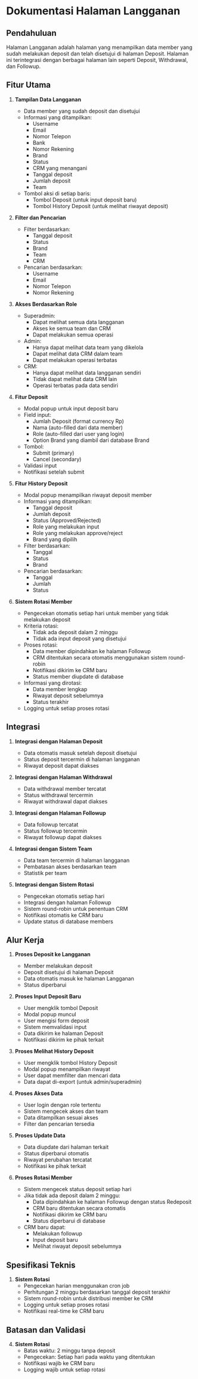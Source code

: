 # Dokumentasi Halaman Langganan

## Pendahuluan
Halaman Langganan adalah halaman yang menampilkan data member yang sudah melakukan deposit dan telah disetujui di halaman Deposit. Halaman ini terintegrasi dengan berbagai halaman lain seperti Deposit, Withdrawal, dan Followup.

## Fitur Utama

1. **Tampilan Data Langganan**
   - Data member yang sudah deposit dan disetujui
   - Informasi yang ditampilkan:
     - Username
     - Email
     - Nomor Telepon
     - Bank
     - Nomor Rekening
     - Brand
     - Status
     - CRM yang menangani
     - Tanggal deposit
     - Jumlah deposit
     - Team
   - Tombol aksi di setiap baris:
     - Tombol Deposit (untuk input deposit baru)
     - Tombol History Deposit (untuk melihat riwayat deposit)

2. **Filter dan Pencarian**
   - Filter berdasarkan:
     - Tanggal deposit
     - Status
     - Brand
     - Team
     - CRM
   - Pencarian berdasarkan:
     - Username
     - Email
     - Nomor Telepon
     - Nomor Rekening

3. **Akses Berdasarkan Role**
   - Superadmin:
     - Dapat melihat semua data langganan
     - Akses ke semua team dan CRM
     - Dapat melakukan semua operasi
   - Admin:
     - Hanya dapat melihat data team yang dikelola
     - Dapat melihat data CRM dalam team
     - Dapat melakukan operasi terbatas
   - CRM:
     - Hanya dapat melihat data langganan sendiri
     - Tidak dapat melihat data CRM lain
     - Operasi terbatas pada data sendiri

4. **Fitur Deposit**
   - Modal popup untuk input deposit baru
   - Field input:
     - Jumlah Deposit (format currency Rp)
     - Nama (auto-filled dari data member)
     - Role (auto-filled dari user yang login)
     - Option Brand yang diambil dari database Brand
   - Tombol:
     - Submit (primary)
     - Cancel (secondary)
   - Validasi input
   - Notifikasi setelah submit

5. **Fitur History Deposit**
   - Modal popup menampilkan riwayat deposit member
   - Informasi yang ditampilkan:
     - Tanggal deposit
     - Jumlah deposit
     - Status (Approved/Rejected)
     - Role yang melakukan input
     - Role yang melakukan approve/reject
     - Brand yang dipilih
   - Filter berdasarkan:
     - Tanggal
     - Status
     - Brand
   - Pencarian berdasarkan:
     - Tanggal
     - Jumlah
     - Status

6. **Sistem Rotasi Member**
   - Pengecekan otomatis setiap hari untuk member yang tidak melakukan deposit
   - Kriteria rotasi:
     - Tidak ada deposit dalam 2 minggu
     - Tidak ada input deposit yang disetujui
   - Proses rotasi:
     - Data member dipindahkan ke halaman Followup
     - CRM ditentukan secara otomatis menggunakan sistem round-robin
     - Notifikasi dikirim ke CRM baru
     - Status member diupdate di database
   - Informasi yang dirotasi:
     - Data member lengkap
     - Riwayat deposit sebelumnya
     - Status terakhir
   - Logging untuk setiap proses rotasi

## Integrasi

1. **Integrasi dengan Halaman Deposit**
   - Data otomatis masuk setelah deposit disetujui
   - Status deposit tercermin di halaman langganan
   - Riwayat deposit dapat diakses

2. **Integrasi dengan Halaman Withdrawal**
   - Data withdrawal member tercatat
   - Status withdrawal tercermin
   - Riwayat withdrawal dapat diakses

3. **Integrasi dengan Halaman Followup**
   - Data followup tercatat
   - Status followup tercermin
   - Riwayat followup dapat diakses

4. **Integrasi dengan Sistem Team**
   - Data team tercermin di halaman langganan
   - Pembatasan akses berdasarkan team
   - Statistik per team

5. **Integrasi dengan Sistem Rotasi**
   - Pengecekan otomatis setiap hari
   - Integrasi dengan halaman Followup
   - Sistem round-robin untuk penentuan CRM
   - Notifikasi otomatis ke CRM baru
   - Update status di database members

## Alur Kerja

1. **Proses Deposit ke Langganan**
   - Member melakukan deposit
   - Deposit disetujui di halaman Deposit
   - Data otomatis masuk ke halaman Langganan
   - Status diperbarui

2. **Proses Input Deposit Baru**
   - User mengklik tombol Deposit
   - Modal popup muncul
   - User mengisi form deposit
   - Sistem memvalidasi input
   - Data dikirim ke halaman Deposit
   - Notifikasi dikirim ke pihak terkait

3. **Proses Melihat History Deposit**
   - User mengklik tombol History Deposit
   - Modal popup menampilkan riwayat
   - User dapat memfilter dan mencari data
   - Data dapat di-export (untuk admin/superadmin)

4. **Proses Akses Data**
   - User login dengan role tertentu
   - Sistem mengecek akses dan team
   - Data ditampilkan sesuai akses
   - Filter dan pencarian tersedia

5. **Proses Update Data**
   - Data diupdate dari halaman terkait
   - Status diperbarui otomatis
   - Riwayat perubahan tercatat
   - Notifikasi ke pihak terkait

6. **Proses Rotasi Member**
   - Sistem mengecek status deposit setiap hari
   - Jika tidak ada deposit dalam 2 minggu:
     - Data dipindahkan ke halaman Followup dengan status Redeposit
     - CRM baru ditentukan secara otomatis
     - Notifikasi dikirim ke CRM baru
     - Status diperbarui di database
   - CRM baru dapat:
     - Melakukan followup
     - Input deposit baru
     - Melihat riwayat deposit sebelumnya

## Spesifikasi Teknis

1. **Sistem Rotasi**
   - Pengecekan harian menggunakan cron job
   - Perhitungan 2 minggu berdasarkan tanggal deposit terakhir
   - Sistem round-robin untuk distribusi member ke CRM
   - Logging untuk setiap proses rotasi
   - Notifikasi real-time ke CRM baru

## Batasan dan Validasi

4. **Sistem Rotasi**
   - Batas waktu: 2 minggu tanpa deposit
   - Pengecekan: Setiap hari pada waktu yang ditentukan
   - Notifikasi wajib ke CRM baru
   - Logging wajib untuk setiap rotasi 